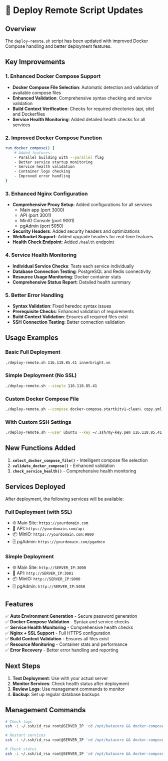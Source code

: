 # 🚀 Deploy Remote Script Updates

## Overview
The `deploy-remote.sh` script has been updated with improved Docker Compose handling and better deployment features.

## Key Improvements

### 1. Enhanced Docker Compose Support
- **Docker Compose File Selection**: Automatic detection and validation of available compose files
- **Enhanced Validation**: Comprehensive syntax checking and service validation
- **Build Context Verification**: Checks for required directories (api, site) and Dockerfiles
- **Service Health Monitoring**: Added detailed health checks for all services

### 2. Improved Docker Compose Function
```bash
run_docker_compose() {
    # Added features:
    - Parallel building with --parallel flag
    - Better service startup monitoring
    - Service health validation
    - Container logs checking
    - Improved error handling
}
```

### 3. Enhanced Nginx Configuration
- **Comprehensive Proxy Setup**: Added configurations for all services
  - Main app (port 3000)
  - API (port 3001) 
  - MinIO Console (port 9001)
  - pgAdmin (port 5050)
- **Security Headers**: Added security headers and optimizations
- **WebSocket Support**: Added upgrade headers for real-time features
- **Health Check Endpoint**: Added `/health` endpoint

### 4. Service Health Monitoring
- **Individual Service Checks**: Tests each service individually
- **Database Connection Testing**: PostgreSQL and Redis connectivity
- **Resource Usage Monitoring**: Docker container stats
- **Comprehensive Status Report**: Detailed health summary

### 5. Better Error Handling
- **Syntax Validation**: Fixed heredoc syntax issues
- **Prerequisite Checks**: Enhanced validation of requirements
- **Build Context Validation**: Ensures all required files exist
- **SSH Connection Testing**: Better connection validation

## Usage Examples

### Basic Full Deployment
```bash
./deploy-remote.sh 116.118.85.41 innerbright.vn
```

### Simple Deployment (No SSL)
```bash
./deploy-remote.sh --simple 116.118.85.41
```

### Custom Docker Compose File
```bash
./deploy-remote.sh --compose docker-compose.startkitv1-clean\ copy.yml 116.118.85.41 innerbright.vn
```

### With Custom SSH Settings
```bash
./deploy-remote.sh --user ubuntu --key ~/.ssh/my-key.pem 116.118.85.41 innerbright.vn
```

## New Functions Added

1. **`select_docker_compose_file()`** - Intelligent compose file selection
2. **`validate_docker_compose()`** - Enhanced validation
3. **`check_service_health()`** - Comprehensive health monitoring

## Services Deployed

After deployment, the following services will be available:

### Full Deployment (with SSL)
- 🌐 Main Site: `https://yourdomain.com`
- 🚀 API: `https://yourdomain.com/api`
- 📦 MinIO: `https://yourdomain.com:9000`
- 🗄️ pgAdmin: `https://yourdomain.com/pgadmin`

### Simple Deployment
- 🌐 Main Site: `http://SERVER_IP:3000`
- 🚀 API: `http://SERVER_IP:3001`
- 📦 MinIO: `http://SERVER_IP:9000`
- 🗄️ pgAdmin: `http://SERVER_IP:5050`

## Features

✅ **Auto Environment Generation** - Secure password generation  
✅ **Docker Compose Validation** - Syntax and service checks  
✅ **Service Health Monitoring** - Comprehensive health checks  
✅ **Nginx + SSL Support** - Full HTTPS configuration  
✅ **Build Context Validation** - Ensures all files exist  
✅ **Resource Monitoring** - Container stats and performance  
✅ **Error Recovery** - Better error handling and reporting  

## Next Steps

1. **Test Deployment**: Use with your actual server
2. **Monitor Services**: Check health status after deployment
3. **Review Logs**: Use management commands to monitor
4. **Backup**: Set up regular database backups

## Management Commands

```bash
# Check logs
ssh -i ~/.ssh/id_rsa root@SERVER_IP 'cd /opt/katacore && docker-compose logs'

# Restart services
ssh -i ~/.ssh/id_rsa root@SERVER_IP 'cd /opt/katacore && docker-compose restart'

# Check status
ssh -i ~/.ssh/id_rsa root@SERVER_IP 'cd /opt/katacore && docker-compose ps'
```
